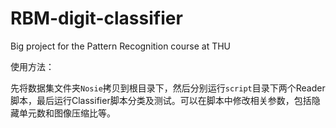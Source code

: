 # RBM-digit-classifier
Big project for the Pattern Recognition course at THU



使用方法：

先将数据集文件夹`Nosie`拷贝到根目录下，然后分别运行`script`目录下两个Reader脚本，最后运行Classifier脚本分类及测试。可以在脚本中修改相关参数，包括隐藏单元数和图像压缩比等。

